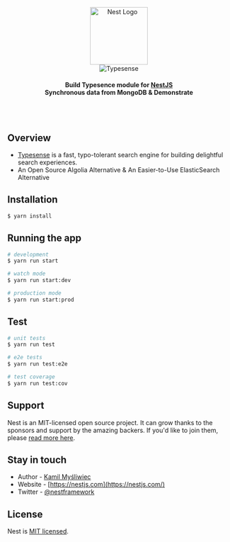 <p align="center">
  <img src="https://nestjs.com/img/logo-small.svg" width="130" alt="Nest Logo" /> <br/>
  <img src="https://typesense.org/docs/assets/img/mongodb.845c5a69.svg" alt="Typesense" />
</p>
<h4 align="center">
    Build Typesence module for <a href="https://github.com/nestjs/nest">NestJS</a> <br/> Synchronous data from MongoDB & Demonstrate
</h4>
<br/><br/>

## Overview

- [Typesense]() is a fast, typo-tolerant search engine for building delightful search experiences.
- An Open Source Algolia Alternative & An Easier-to-Use ElasticSearch Alternative

## Installation

```bash
$ yarn install
```

## Running the app

```bash
# development
$ yarn run start

# watch mode
$ yarn run start:dev

# production mode
$ yarn run start:prod
```

## Test

```bash
# unit tests
$ yarn run test

# e2e tests
$ yarn run test:e2e

# test coverage
$ yarn run test:cov
```

## Support

Nest is an MIT-licensed open source project. It can grow thanks to the sponsors and support by the amazing backers. If you'd like to join them, please [read more here](https://docs.nestjs.com/support).

## Stay in touch

- Author - [Kamil Myśliwiec](https://kamilmysliwiec.com)
- Website - [https://nestjs.com](https://nestjs.com/)
- Twitter - [@nestframework](https://twitter.com/nestframework)

## License

Nest is [MIT licensed](LICENSE).
